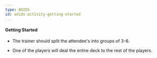 ```yaml
---
type: ADIDS
id: adids-activity-getting-started
...
```


#### Getting Started

  * The trainer should split the attendee's into groups of 3-6.
  
  * One of the players will deal the entire deck to the rest of the players.
